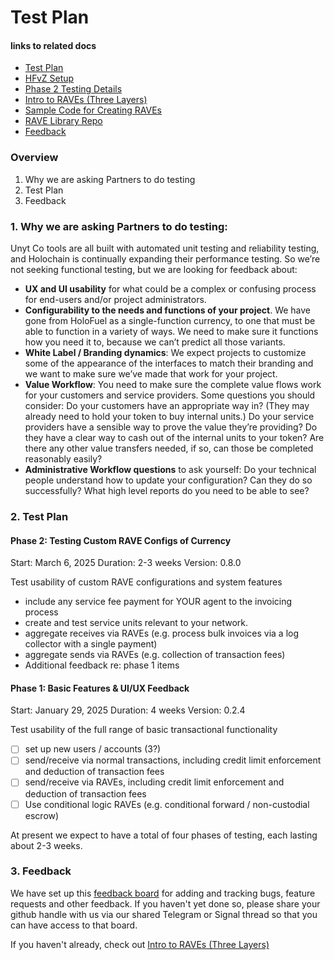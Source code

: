 # Test Plan 

#### links to related docs

- [Test Plan](./1_0_testing_plan.md)
- [HFvZ Setup](../README.md)
- [Phase 2 Testing Details](./2_0_phase_2_testing_details.md)
- [Intro to RAVEs (Three Layers)](./1_2_three_layers_of_raves.md)
- [Sample Code for Creating RAVEs](./rave_templates)
- [RAVE Library Repo](https://github.com/unytco/rave_library)
- [Feedback](https://github.com/orgs/unytco/projects/5/views/1)

### Overview
1. Why we are asking Partners to do testing
2. Test Plan
3. Feedback

### 1. Why we are asking Partners to do testing: 

Unyt Co tools are all built with automated unit testing and reliability testing, and Holochain is continually expanding their performance testing. So we’re not seeking functional testing, but we are looking for feedback about:

*  **UX and UI usability** for what could be a complex or confusing process for end-users and/or project administrators. 
* **Configurability to the needs and functions of your project**. We have gone from HoloFuel as a single-function currency, to one that must be able to function in a variety of ways. We need to make sure it functions how you need it to, because we can’t predict all those variants.
* **White Label / Branding dynamics**: We expect projects to customize some of the appearance of the interfaces to match their branding and we want to make sure we’ve made that work for your project.
* **Value Workflow**: You need to make sure the complete value flows work for your customers and service providers. Some questions you should consider: Do your customers have an appropriate way in? (They may already need to hold your token to buy internal units.) Do your service providers have a sensible way to prove the value they’re providing? Do they have a clear way to cash out of the internal units to your token? Are there any other value transfers needed, if so, can those be completed reasonably easily?
* **Administrative Workflow questions** to ask yourself: Do your technical people understand how to update your configuration? Can they do so successfully? What high level reports do you need to be able to see?

### 2. Test Plan

#### Phase 2: Testing Custom RAVE Configs of Currency

Start: March 6, 2025
Duration: 2-3 weeks
Version: 0.8.0

Test usability of custom RAVE configurations and system features

* include any service fee payment for YOUR agent to the invoicing process
* create and test service units relevant to your network.
* aggregate receives via RAVEs (e.g. process bulk invoices via a log collector with a single payment)
* aggregate sends via RAVEs (e.g. collection of transaction fees)
* Additional feedback re: phase 1 items

#### Phase 1: Basic Features & UI/UX Feedback
Start: January 29, 2025
Duration: 4 weeks
Version: 0.2.4

Test usability of the full range of basic transactional functionality

- [ ] set up new users / accounts (3?)
- [ ] send/receive via normal transactions, including credit limit enforcement and deduction of transaction fees
- [ ] send/receive via RAVEs, including credit limit enforcement and deduction of transaction fees
- [ ] Use conditional logic RAVEs (e.g. conditional forward / non-custodial escrow)

At present we expect to have a total of four phases of testing, each lasting about 2-3 weeks.


### 3. Feedback
We have set up this [feedback board](https://github.com/orgs/unytco/projects/5) for adding and tracking bugs, feature requests and other feedback. If you haven't yet done so, please share your github handle with us via our shared Telegram or Signal thread so that you can have access to that board.

If you haven't already, check out [Intro to RAVEs (Three Layers)](./1_2_three_layers_of_raves.md)
